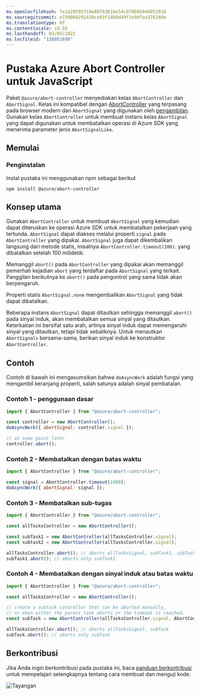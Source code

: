 ```yaml
---
ms.openlocfilehash: fe1a29595719e88783616e54c070b9b946052910
ms.sourcegitcommit: e739004291428ce83f14b9d49f1e9dfaa3762dde
ms.translationtype: HT
ms.contentlocale: id-ID
ms.lasthandoff: 02/05/2022
ms.locfileid: "138051690"
---
```

# <a name="azure-abort-controller-library-for-javascript"></a>Pustaka Azure Abort Controller untuk JavaScript

Paket `@azure/abort-controller` menyediakan kelas `AbortController` dan `AbortSignal`. Kelas ini kompatibel dengan [AbortController](https://developer.mozilla.org/docs/Web/API/AbortController) yang terpasang pada browser modern dan `AbortSignal` yang digunakan oleh [pengambilan](https://developer.mozilla.org/docs/Web/API/Fetch_API).
Gunakan kelas `AbortController` untuk membuat instans kelas `AbortSignal` yang dapat digunakan untuk membatalkan operasi di Azure SDK yang menerima parameter jenis `AbortSignalLike`.

## <a name="getting-started"></a>Memulai

### <a name="installation"></a>Penginstalan

Instal pustaka ini menggunakan npm sebagai berikut

```
npm install @azure/abort-controller
```

## <a name="key-concepts"></a>Konsep utama

Gunakan `AbortController` untuk membuat `AbortSignal` yang kemudian dapat diteruskan ke operasi Azure SDK untuk membatalkan pekerjaan yang tertunda. `AbortSignal` dapat diakses melalui properti `signal` pada `AbortController` yang dipakai.
`AbortSignal` juga dapat dikembalikan langsung dari metode statis, misalnya `AbortController.timeout(100)`.
yang dibatalkan setelah 100 milidetik.

Memanggil `abort()` pada `AbortController` yang dipakai akan memanggil pemerhati kejadian `abort` yang terdaftar pada `AbortSignal` yang terkait.
Panggilan berikutnya ke `abort()` pada pengontrol yang sama tidak akan berpengaruh.

Properti statis `AbortSignal.none` mengembalikan `AbortSignal` yang tidak dapat dibatalkan.

Beberapa instans `AbortSignal` dapat ditautkan sehingga memanggil `abort()` pada sinyal induk, akan membatalkan semua sinyal yang ditautkan.
Keterkaitan ini bersifat satu arah, artinya sinyal induk dapat memengaruhi sinyal yang ditautkan, tetapi tidak sebaliknya.
Untuk menautkan `AbortSignals` bersama-sama, berikan sinyal induk ke konstruktor `AbortController`.

## <a name="examples"></a>Contoh

Contoh di bawah ini mengasumsikan bahwa `doAsyncWork` adalah fungsi yang mengambil keranjang properti, salah satunya adalah sinyal pembatalan.

### <a name="example-1---basic-usage"></a>Contoh 1 - penggunaan dasar

```js
import { AbortController } from "@azure/abort-controller";

const controller = new AbortController();
doAsyncWork({ abortSignal: controller.signal });

// at some point later
controller.abort();
```

### <a name="example-2---aborting-with-timeout"></a>Contoh 2 - Membatalkan dengan batas waktu

```js
import { AbortController } from "@azure/abort-controller";

const signal = AbortController.timeout(1000);
doAsyncWork({ abortSignal: signal });
```

### <a name="example-3---aborting-sub-tasks"></a>Contoh 3 - Membatalkan sub-tugas

```js
import { AbortController } from "@azure/abort-controller";

const allTasksController = new AbortController();

const subTask1 = new AbortController(allTasksController.signal);
const subtask2 = new AbortController(allTasksController.signal);

allTasksController.abort(); // aborts allTasksSignal, subTask1, subTask2
subTask1.abort(); // aborts only subTask1
```

### <a name="example-4---aborting-with-parent-signal-or-timeout"></a>Contoh 4 - Membatalkan dengan sinyal induk atau batas waktu

```js
import { AbortController } from "@azure/abort-controller";

const allTasksController = new AbortController();

// create a subtask controller that can be aborted manually,
// or when either the parent task aborts or the timeout is reached.
const subTask = new AbortController(allTasksController.signal, AbortController.timeout(100));

allTasksController.abort(); // aborts allTasksSignal, subTask
subTask.abort(); // aborts only subTask
```

## <a name="contributing"></a>Berkontribusi

Jika Anda ingin berkontribusi pada pustaka ini, baca [panduan berkontribusi](https://github.com/Azure/azure-sdk-for-js/blob/master/CONTRIBUTING.md) untuk mempelajari selengkapnya tentang cara membuat dan menguji kode.

![Tayangan](https://azure-sdk-impressions.azurewebsites.net/api/impressions/azure-sdk-for-js%2Fsdk%2Fcore%2Fabort-controller%2FREADME.png)
